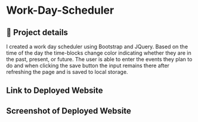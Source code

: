 # Work-Day-Scheduler

## 🚀 Project details

I created a work day scheduler using Bootstrap and JQuery. Based on the time of the day the time-blocks change color indicating whether they are in the past, present, or future. The user is able to enter the events they plan to do and when clicking the save button the input remains there after refreshing the page and is saved to local storage. 

## Link to  Deployed Website

## Screenshot of Deployed Website 
